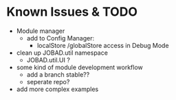# Known Issues & TODO
* Module manager
	* add to Config Manager:
		* localStore /globalStore access in Debug Mode
* clean up JOBAD.util namespace
	* JOBAD.util.UI ? 
* some kind of module development workflow
	* add a branch stable??
	* seperate repo?
* add more complex examples